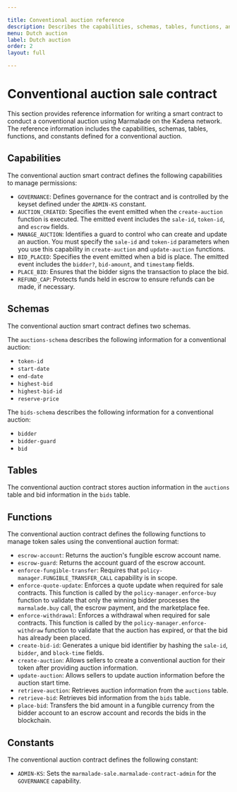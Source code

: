 ```yaml
---

title: Conventional auction reference 
description: Describes the capabilities, schemas, tables, functions, and constants defined in the sales-specific contracts for a conventional auction.
menu: Dutch auction
label: Dutch auction
order: 2
layout: full

---
```


# Conventional auction sale contract

This section provides reference information for writing a smart contract to conduct a conventional auction using Marmalade on the Kadena network.
The reference information includes the capabilities, schemas, tables, functions, and constants defined for a conventional auction. 

## Capabilities

The conventional auction smart contract defines the following capabilities to manage permissions:

- `GOVERNANCE`: Defines governance for the contract and is controlled by the keyset defined under the `ADMIN-KS` constant.
- `AUCTION_CREATED`: Specifies the event emitted when the `create-auction` function is executed. The emitted event includes the `sale-id`, `token-id`, and  `escrow` fields.
- `MANAGE_AUCTION`:  Identifies a guard to control who can create and update an auction. You must specify the `sale-id` and `token-id` parameters when you use this capability in `create-auction` and `update-auction` functions.
- `BID_PLACED`: Specifies the event emitted when a bid is place. The emitted event includes the `bidder?`, `bid-amount`, and  `timestamp` fields.
- `PLACE_BID`: Ensures that the bidder signs the transaction to place the bid.
- `REFUND_CAP`: Protects funds held in escrow to ensure refunds can be made, if necessary.

## Schemas

The conventional auction smart contract defines two schemas.

The `auctions-schema` describes the following information for a conventional auction: 

- `token-id`
- `start-date`
- `end-date`
- `highest-bid`
- `highest-bid-id`
- `reserve-price`

The `bids-schema` describes the following information for a conventional auction: 

- `bidder`
- `bidder-guard`
- `bid`

## Tables

The conventional auction contract stores auction information in the `auctions` table and bid information in the `bids` table.

## Functions

The conventional auction contract defines the following functions to manage token sales using the conventional auction format:

- `escrow-account`: Returns the auction's fungible escrow account name.
- `escrow-guard`: Returns the account guard of the escrow account.
- `enforce-fungible-transfer`: Requires that `policy-manager.FUNGIBLE_TRANSFER_CALL` capability is in scope.
- `enforce-quote-update`: Enforces a quote update when required for sale contracts. This function is called by the `policy-manager.enforce-buy` function to validate that only the winning bidder processes the `marmalade.buy` call, the escrow payment, and the marketplace fee.
- `enforce-withdrawal`: Enforces a withdrawal when required for sale contracts. This function is called by the `policy-manager.enforce-withdraw` function to validate that the auction has expired, or that the bid has already been placed.
- `create-bid-id`: Generates a unique bid identifier by hashing the `sale-id`, `bidder`, and `block-time` fields.
- `create-auction`: Allows sellers to create a conventional auction for their token after providing auction information.
- `update-auction`: Allows sellers to update auction information before the auction start time.
- `retrieve-auction`: Retrieves auction information from the `auctions` table.
- `retrieve-bid`: Retrieves bid information from the `bids` table.
- `place-bid`: Transfers the bid amount in a fungible currency from the bidder account to an escrow account and records the bids in the blockchain.

## Constants

The conventional auction contract defines the following constant:

- `ADMIN-KS`: Sets the `marmalade-sale.marmalade-contract-admin` for the `GOVERNANCE` capability.

